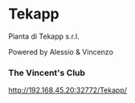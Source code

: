 # Tekapp
Pianta di Tekapp s.r.l.

Powered by Alessio & Vincenzo

### The Vincent's Club

http://192.168.45.20:32772/Tekapp/
